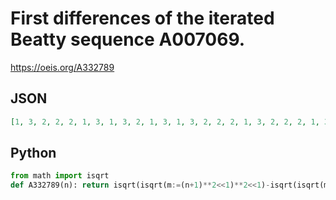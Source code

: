# First differences of the iterated Beatty sequence A007069\.
https://oeis.org/A332789
## JSON
```JSON
[1, 3, 2, 2, 2, 1, 3, 1, 3, 2, 1, 3, 1, 3, 2, 2, 2, 1, 3, 2, 2, 2, 1, 3, 1, 3, 2, 2, 2, 1, 3, 2, 2, 2, 1, 3, 1, 3, 2, 1, 3, 1, 3, 2, 2, 2, 1, 3, 1, 3, 2, 1, 3, 1, 3, 2, 2, 2, 1, 3, 2, 2, 2, 1, 3, 1, 3, 2, 1, 3, 1, 3, 2, 2, 2, 1, 3, 1, 3, 2, 1, 3, 1, 3, 2, 2]
```
## Python
```Python
from math import isqrt
def A332789(n): return isqrt(isqrt(m:=(n+1)**2<<1)**2<<1)-isqrt(isqrt(m-(n<<2)-2)**2<<1) # _Chai Wah Wu_, Aug 29 2022
```
